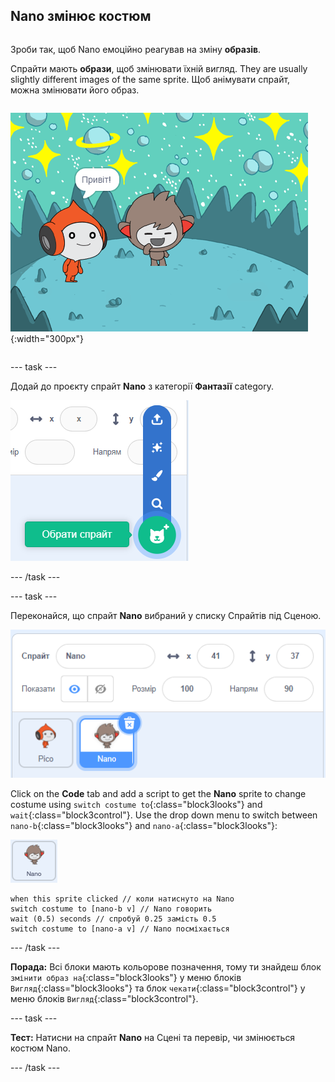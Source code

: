 ## Nano змінює костюм

<div style="display: flex; flex-wrap: wrap">
<div style="flex-basis: 200px; flex-grow: 1; margin-right: 15px;">

Зроби так, щоб Nano емоційно реагував на зміну **образів**.

Спрайти мають **образи**, щоб змінювати їхній вигляд. They are usually slightly different images of the same sprite. Щоб анімувати спрайт, можна змінювати його образ.

</div>
<div>

![Спрайт Nano говорить "Дякую!"](images/nano-step-2.png){:width="300px"}

</div>
</div>

--- task ---

Додай до проєкту спрайт **Nano** з категорії **Фантазії** category.

![Іконка 'Обрати спрайт'.](images/choose-sprite-menu.png)

--- /task ---

--- task ---

Переконайся, що спрайт **Nano** вибраний у списку Спрайтів під Сценою.

![Список спрайтів, з синьою рамкою навколо спрайта Nano, що вказує, що вибрано спрайт Nano.](images/nano-selected.png)

Click on the **Code** tab and add a script to get the **Nano** sprite to change costume using `switch costume to`{:class="block3looks"} and `wait`{:class="block3control"}. Use the drop down menu to switch between `nano-b`{:class="block3looks"} and `nano-a`{:class="block3looks"}:

![Спрайт Nano.](images/nano-sprite.png)

```blocks3
when this sprite clicked // коли натиснуто на Nano
switch costume to [nano-b v] // Nano говорить
wait (0.5) seconds // спробуй 0.25 замість 0.5
switch costume to [nano-a v] // Nano посміхається
```
--- /task ---

**Порада:** Всі блоки мають кольорове позначення, тому ти знайдеш блок `змінити образ на`{:class="block3looks"} у меню блоків `Вигляд`{:class="block3looks"} та блок `чекати`{:class="block3control"} у меню блоків `Вигляд`{:class="block3control"}.

--- task ---

**Тест:** Натисни на спрайт **Nano** на Сцені та перевір, чи змінюється костюм Nano.

--- /task ---
